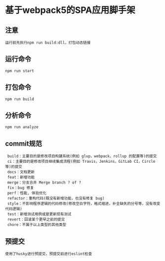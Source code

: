 # 基于webpack5的SPA应用脚手架


## 注意
```
运行前先执行npm run build:dll，打包动态链接
```
## 运行命令
```
npm run start
```
## 打包命令
```
npm run build
```

## 分析命令
```
npm run analyze
```

## commit规范

```
 build：主要目的是修改项目构建系统(例如 glup，webpack，rollup 的配置等)的提交
 ci：主要目的是修改项目继续集成流程(例如 Travis，Jenkins，GitLab CI，Circle等)的提交
 docs：文档更新
 feat：新增功能
 merge：分支合并 Merge branch ? of ?
 fix：bug 修复
 perf：性能, 体验优化
 refactor：重构代码(既没有新增功能，也没有修复 bug)
 style：不影响程序逻辑的代码修改(修改空白字符，格式缩进，补全缺失的分号等，没有改变代码逻辑)
 test：新增测试用例或是更新现有测试
 revert：回滚某个更早之前的提交
 chore：不属于以上类型的其他类型
```

## 预提交
```
使用了husky进行预提交，预提交前进行eslint检查
```
